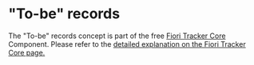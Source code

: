 # "To-be" records

The "To-be" records concept is part of the free [Fiori Tracker Core](https://help.fioritracker.org/) Component. Please refer to the [detailed explanation on the Fiori Tracker Core page.](https://help.fioritracker.org/V2020/to-be/)